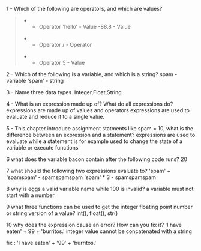 1 - Which of the following are operators, and which are values?
 > * - Operator
 > 'hello' - Value
 > -88.8 - Value
 > - - Operator
 > / - Operator
 > + - Operator
 > 5 - Value
 
 2 - Which of the following is a variable, and which is a string?
  spam - variable
 'spam' - string
 
 3 - Name three data types.
  Integer,Float,String
 
 4 - What is an expression made up of? What do all expressions do? 
  expressions are made up of values and operators expressions are used to evaluate and reduce it to a single value.

 5 - This chapter introduce assignment statments like spam = 10, what is the difference between an expression and a statement?
 expressions are used to evaluate while a statement is for example used to change the state of a variable or execute functions
 
 6 what does the variable bacon contain after the following code runs?
 20
 
 7 what should the following two expressions evaluate to?
 'spam' + 'spamspam' - spamspamspam
 'spam' * 3 - spamspamspam
 
 8 why is eggs a valid variable name while 100 is invalid?
 a variable must not start with a number
 
 9 what three functions can be used to get the integer floating point number or string version of a value?
 int(), float(), str()
 
 10 why does the expression cause an error? How can you fix it?
 'I have eaten' + 99 + 'burritos.'
 integer value cannot be concatenated with a string
 
 fix : 'I have eaten' + '99' + 'burritos.'
 
 
 

